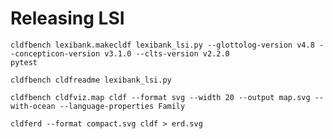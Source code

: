 # Releasing LSI

```shell
cldfbench lexibank.makecldf lexibank_lsi.py --glottolog-version v4.8 --concepticon-version v3.1.0 --clts-version v2.2.0
pytest
```

```shell
cldfbench cldfreadme lexibank_lsi.py
```

```shell
cldfbench cldfviz.map cldf --format svg --width 20 --output map.svg --with-ocean --language-properties Family
```

```shell
cldferd --format compact.svg cldf > erd.svg
```
